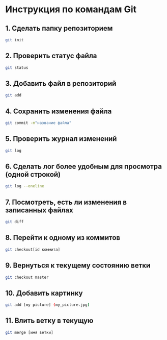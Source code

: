 # Инструкция по командам Git
## 1. Сделать папку репозиторием
```sh
git init
```
## 2. Проверить статус файла
```sh
git status
```
## 3. Добавить файл в репозиторий
```sh
git add
```
## 4. Сохранить изменения файла
```sh
git commit -m"название файла"
```
## 5. Проверить журнал изменений
```sh
git log
```
## 6. Сделать лог более удобным для просмотра (одной строкой)
```sh
git log --oneline
```
## 7. Посмотреть, есть ли изменения в записанных файлах
```sh
git diff
```
## 8. Перейти к одному из коммитов
```sh
git checkout[id коммита]
```
## 9. Вернуться к текущему состоянию ветки
```sh
git checkout master
```
## 10. Добавить картинку
```sh
git add [my picture] (my_picture.jpg)
```
## 11. Влить ветку в текущую
```sh
git merge [имя ветки]
```

